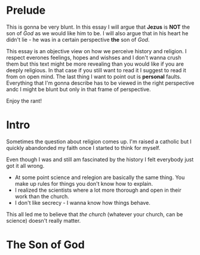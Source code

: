 # Prelude
This is gonna be very blunt. In this essay I will argue that **Jezus** is **NOT** the son of *God* as we would like him to be. I will also argue that in his heart he didn't lie - he was in a certain perspective **the** son of *God*.

This essay is an objective view on how we perceive history and religion. I respect everones feelings, hopes and wishses and I don't wanna crush them but this text might be more revealing than you would like if you are deeply religious. In that case if you still want to read it I suggest to read it from on open mind. The last thing I want to point out is **personal** faults. Everything that I'm gonna describe has to be viewed in the right perspective andc I might be blunt but only in that frame of perspective.

Enjoy the rant!

# Intro
Sometimes the question about religion comes up. I'm raised a catholic but I quickly abandonded my faith once I started to think for myself.

Even though I was and still am fascinated by the history I felt everybody just got it all wrong.

* At some point science and relegion are basically the same thing. You make up rules for things you don't know how to explain.
* I realized the scientists where a lot more thorough and open in their work than the church.
* I don't like secrecy - I wanna know how things behave.

This all led me to believe that *the church* (whatever your church, can be science) doesn't really matter.

# The Son of God
